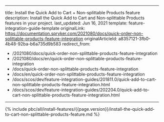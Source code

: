   
---
title: Install the Quick Add to Cart + Non-splittable Products feature
description: Install the Quick Add to Cart and Non-splittable Products features in your project.
last_updated: Jun 16, 2021
template: feature-integration-guide-template
originalLink: https://documentation.spryker.com/2021080/docs/quick-order-non-splittable-products-feature-integration
originalArticleId: a8357121-3fb0-4b48-92ba-b6a735d9b583
redirect_from:
  - /2021080/docs/quick-order-non-splittable-products-feature-integration
  - /2021080/docs/en/quick-order-non-splittable-products-feature-integration
  - /docs/quick-order-non-splittable-products-feature-integration
  - /docs/en/quick-order-non-splittable-products-feature-integration
  - /docs/scos/dev/feature-integration-guides/201811.0/quick-add-to-cart-non-splittable-products-feature-integration.html
  - /docs/scos/dev/feature-integration-guides/202204.0/quick-add-to-cart-non-splittable-products-feature-integration.html

---

{% include pbc/all/install-features/{{page.version}}/install-the-quick-add-to-cart-non-splittable-products-feature.md %} <!-- To edit, see /_includes/pbc/all/install-features/202204.0/install-the-quick-add-to-cart-non-splittable-products-feature.md -->
